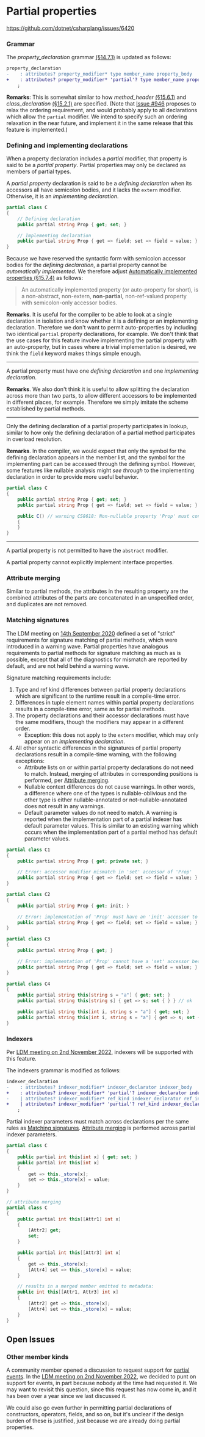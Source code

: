 # Partial properties
https://github.com/dotnet/csharplang/issues/6420

### Grammar

The *property_declaration* grammar [(§14.7.1)](https://github.com/dotnet/csharpstandard/blob/draft-v7/standard/classes.md#1471-general) is updated as follows:

```diff
property_declaration
-    : attributes? property_modifier* type member_name property_body
+    : attributes? property_modifier* 'partial'? type member_name property_body
    ;  
```

**Remarks**: This is somewhat similar to how *method_header* [(§15.6.1)](https://github.com/dotnet/csharpstandard/blob/standard-v7/standard/classes.md#1561-general) and *class_declaration* [(§15.2.1)](https://github.com/dotnet/csharpstandard/blob/standard-v7/standard/classes.md#1521-general) are specified. (Note that [Issue #946](https://github.com/dotnet/csharplang/issues/946) proposes to relax the ordering requirement, and would probably apply to all declarations which allow the `partial` modifier. We intend to specify such an ordering relaxation in the near future, and implement it in the same release that this feature is implemented.)

### Defining and implementing declarations
When a property declaration includes a *partial* modifier, that property is said to be a *partial property*. Partial properties may only be declared as members of partial types.

A *partial property* declaration is said to be a *defining declaration* when its accessors all have semicolon bodies, and it lacks the `extern` modifier. Otherwise, it is an *implementing declaration*.

```cs
partial class C
{
    // Defining declaration
    public partial string Prop { get; set; }

    // Implementing declaration
    public partial string Prop { get => field; set => field = value; }
}
```

Because we have reserved the syntactic form with semicolon accessor bodies for the *defining declaration*, a partial property cannot be *automatically implemented*. We therefore adjust [Automatically implemented properties (§15.7.4)](https://github.com/dotnet/csharpstandard/blob/standard-v7/standard/classes.md#1574-automatically-implemented-properties) as follows:

> An automatically implemented property (or auto-property for short), is a non-abstract, non-extern, **non-partial,** non-ref-valued property with semicolon-only accessor bodies.

**Remarks**. It is useful for the compiler to be able to look at a single declaration in isolation and know whether it is a defining or an implementing declaration. Therefore we don't want to permit auto-properties by including two identical `partial` property declarations, for example. We don't think that the use cases for this feature involve implementing the partial property with an auto-property, but in cases where a trivial implementation is desired, we think the `field` keyword makes things simple enough.

---

A partial property must have one *defining declaration* and one *implementing declaration*.

**Remarks**. We also don't think it is useful to allow splitting the declaration across more than two parts, to allow different accessors to be implemented in different places, for example. Therefore we simply imitate the scheme established by partial methods.

---

Only the defining declaration of a partial property participates in lookup, similar to how only the defining declaration of a partial method participates in overload resolution.

**Remarks**. In the compiler, we would expect that only the symbol for the defining declaration appears in the member list, and the symbol for the implementing part can be accessed through the defining symbol. However, some features like nullable analysis might *see through* to the implementing declaration in order to provide more useful behavior.

```cs
partial class C
{
    public partial string Prop { get; set; }
    public partial string Prop { get => field; set => field = value; }

    public C() // warning CS8618: Non-nullable property 'Prop' must contain a non-null value when exiting constructor. Consider declaring the property as nullable.
    {
    }
}
```

---

A partial property is not permitted to have the `abstract` modifier.

A partial property cannot explicitly implement interface properties.

### Attribute merging

Similar to partial methods, the attributes in the resulting property are the combined attributes of the parts are concatenated in an unspecified order, and duplicates are not removed.

### Matching signatures

The LDM meeting on [14th September 2020](https://github.com/dotnet/csharplang/blob/main/meetings/2020/LDM-2020-09-14.md#partial-method-signature-matching) defined a set of "strict" requirements for signature matching of partial methods, which were introduced in a warning wave. Partial properties have analogous requirements to partial methods for signature matching as much as is possible, except that all of the diagnostics for mismatch are reported by default, and are not held behind a warning wave.

Signature matching requirements include:
1. Type and ref kind differences between partial property declarations which are significant to the runtime result in a compile-time error.
2. Differences in tuple element names within partial property declarations results in a compile-time error, same as for partial methods.
3. The property declarations and their accessor declarations must have the same modifiers, though the modifiers may appear in a different order.
    - Exception: this does not apply to the `extern` modifier, which may only appear on an *implementing declaration*.
3. All other syntactic differences in the signatures of partial property declarations result in a compile-time warning, with the following exceptions:
    - Attribute lists on or within partial property declarations do not need to match. Instead, merging of attributes in corresponding positions is performed, per [Attribute merging](#attribute-merging).
    - Nullable context differences do not cause warnings. In other words, a difference where one of the types is nullable-oblivious and the other type is either nullable-annotated or not-nullable-annotated does not result in any warnings.
    - Default parameter values do not need to match. A warning is reported when the implementation part of a partial indexer has default parameter values. This is similar to an existing warning which occurs when the implementation part of a partial method has default parameter values.

```cs
partial class C1
{
    public partial string Prop { get; private set; }

    // Error: accessor modifier mismatch in 'set' accessor of 'Prop'
    public partial string Prop { get => field; set => field = value; }
}

partial class C2
{
    public partial string Prop { get; init; }

    // Error: implementation of 'Prop' must have an 'init' accessor to match definition
    public partial string Prop { get => field; set => field = value; }
}

partial class C3
{
    public partial string Prop { get; }

    // Error: implementation of 'Prop' cannot have a 'set' accessor because the definition does not have a 'set' accessor.
    public partial string Prop { get => field; set => field = value; }
}

partial class C4
{
    public partial string this[string s = "a"] { get; set; }
    public partial string this[string s] { get => s; set { } } // ok

    public partial string this[int i, string s = "a"] { get; set; }
    public partial string this[int i, string s = "a"] { get => s; set { } } // CS1066: The default value specified for parameter 'x' will have no effect because it applies to a member that is used in contexts that do not allow optional arguments
}
```

### Indexers

Per [LDM meeting on 2nd November 2022](https://github.com/dotnet/csharplang/blob/main/meetings/2022/LDM-2022-11-02.md#partial-properties), indexers will be supported with this feature.

The indexers grammar is modified as follows:
```diff
indexer_declaration
-    : attributes? indexer_modifier* indexer_declarator indexer_body
+    : attributes? indexer_modifier* 'partial'? indexer_declarator indexer_body
-    | attributes? indexer_modifier* ref_kind indexer_declarator ref_indexer_body
+    | attributes? indexer_modifier* 'partial'? ref_kind indexer_declarator ref_indexer_body
    ;
```

Partial indexer parameters must match across declarations per the same rules as [Matching signatures](#matching-signatures). [Attribute merging](#attribute-merging) is performed across partial indexer parameters.

```cs
partial class C
{
    public partial int this[int x] { get; set; }
    public partial int this[int x]
    {
        get => this._store[x];
        set => this._store[x] = value;
    }
}

// attribute merging
partial class C
{
    public partial int this[[Attr1] int x]
    {
        [Attr2] get;
        set;
    }

    public partial int this[[Attr3] int x]
    {
        get => this._store[x];
        [Attr4] set => this._store[x] = value;
    }

    // results in a merged member emitted to metadata:
    public int this[[Attr1, Attr3] int x]
    {
        [Attr2] get => this._store[x];
        [Attr4] set => this._store[x] = value;
    }
}
```

## Open Issues

### Other member kinds

A community member opened a discussion to request support for [partial events](https://github.com/dotnet/csharplang/discussions/8064). In the [LDM meeting on 2nd November 2022](https://github.com/dotnet/csharplang/blob/main/meetings/2022/LDM-2022-11-02.md#partial-properties), we decided to punt on support for events, in part because nobody at the time had requested it. We may want to revisit this question, since this request has now come in, and it has been over a year since we last discussed it.

We could also go even further in permitting partial declarations of constructors, operators, fields, and so on, but it's unclear if the design burden of these is justified, just because we are already doing partial properties.
